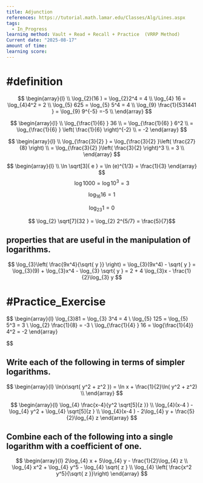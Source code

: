 ```yaml
---
title: Adjunction
references: https://tutorial.math.lamar.edu/Classes/Alg/Lines.aspx
tags:
  - In_Progress
learning method: Vault + Read + Recall + Practice  (VRRP Method)
Current date: "2025-08-17"
amount of time: 
learning score:
---
```

# #definition 

$$
\begin{array}{l} \\
\log_{2}(16 ) = \log_{2}2^4   =  4     \\
\log_{4} 16  =  \log_{4}4^2   = 2  \\
\log_{5} 625   =  \log_{5} 5^4  =  4 \\ 
\log_{9} \frac{1}{531441 }   = \log_{9} 9^{-5}   =-5    \\
\end{array}
$$

$$
\begin{array}{l} \\
\log_{\frac{1}{6} } 36   \\
 =   \log_{\frac{1}{6} }  6^2   \\
=  \log_{\frac{1}{6} }  \left( \frac{1}{6} \right)^{-2}   \\
 = -2
\end{array}
$$



$$
\begin{array}{l} \\
\log_{\frac{3}{2} }   = \log_{\frac{3}{2} }\left(  \frac{27}{8}  \right)  \\
=  \log_{\frac{3}{2} }\left( \frac{3}{2} \right)^3     \\
= 3  \\
\end{array}
$$






$$
\begin{array}{l} \\
\ln \sqrt[3]{ e }   =   \ln (e)^{1/3}    = \frac{1}{3} 
\end{array}
$$
$$
\log 1000  = \log 10^3    = 3   
$$

$$
\log_{16} 16  =1$$

$$
\log_{23} 1   = 0$$ 

$$
\log_{2} \sqrt[7]{32  } = \log_{2} 2^{5/7}   = \frac{5}{7}$$



## properties that are useful in the manipulation of logarithms. 


$$
\log_{3}\left( \frac{9x^4}{\sqrt{ y }} \right)  = \log_{3}(9x^4) -  \sqrt{ y }  =  \log_{3}(9) +   \log_{3}x^4  - \log_{3} \sqrt{ y }   =  2 +  4  \log_{3}x   - \frac{1}{2}\log_{3}  y
$$



# #Practice_Exercise 

$$
\begin{array}{l}
\log_{3}81   =  \log_{3}  3^4       =  4   \\
\log_{5}  125  = \log_{5} 5^3  = 3   \\
\log_{2} \frac{1}{8}  = -3   \\
\log_{\frac{1}{4} }  16  = \log{\frac{1}{4}} 4^2  = -2 
\end{array}

$$

## Write each of the following in terms of simpler logarithms. 




$$
\begin{array}{l}
\ln(x\sqrt{ y^2 + z^2 })  =  \ln x +  \frac{1}{2}\ln( y^2 + z^2)   \\
\end{array}
$$


$$
\begin{array}{l}
\log_{4} \frac{x-4}{y^2 \sqrt[5]{z  }}   \\
\log_{4}(x-4 )  -   \log_{4} y^2  +  \log_{4} \sqrt[5]{z  }   \\
\log_{4}(x-4 )  -   2\log_{4} y  +  \frac{5}{2}\log_{4} z   
\end{array}
$$

## Combine each of the following into a single logarithm with a coefficient of one. 




$$
\begin{array}{l}
2\log_{4} x  +  5\log_{4} y  - \frac{1}{2}\log_{4} z    \\
\log_{4} x^2    +  \log_{4} y^5   - \log_{4} \sqrt{ z }  \\
\log_{4} \left( \frac{x^2 y^5}{\sqrt{ z }}\right)
\end{array}
$$

